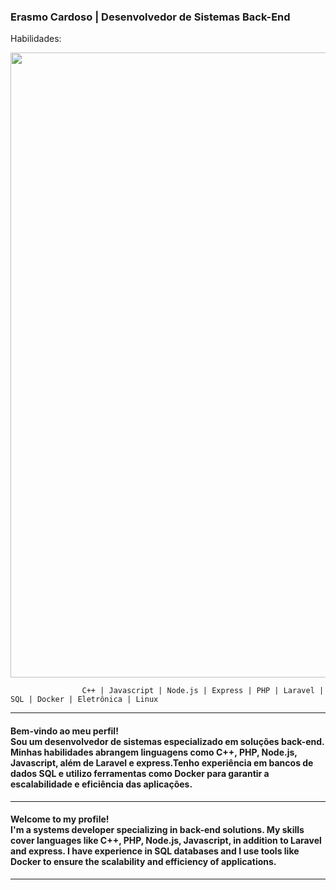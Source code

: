 <h3>Erasmo Cardoso | Desenvolvedor de Sistemas Back-End</h3>

Habilidades: 

<img width = "1000px" src="https://github.com/erascardsilva/erascardsilva/assets/70297459/a63aa661-d38d-4d9d-a2fa-d678579b0aa1">



                    C++ | Javascript | Node.js | Express | PHP | Laravel | SQL | Docker | Eletrônica | Linux
<hr>       
<h4> Bem-vindo ao meu perfil! <br> Sou um desenvolvedor de sistemas especializado em soluções back-end. 
Minhas habilidades abrangem linguagens como C++, PHP, Node.js, Javascript,
além de Laravel e express.Tenho experiência em bancos de dados SQL
e utilizo ferramentas como Docker para garantir a escalabilidade e eficiência das aplicações.</h4><p>
<hr>
<h4> Welcome to my profile! <br> I'm a systems developer specializing in back-end solutions.
My skills cover languages ​​like C++, PHP, Node.js, Javascript,
in addition to Laravel and express. I have experience in SQL databases
and I use tools like Docker to ensure the scalability and efficiency of applications.</h4><p>
<hr>
